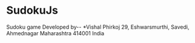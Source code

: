 # SudokuJs
Sudoku game 
Developed by-- *Vishal Phirkoj
29, Eshwarsmurthi,
Savedi,
Ahmednagar
Maharashtra 
414001
India
